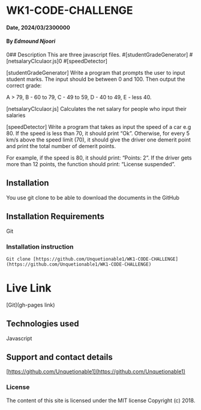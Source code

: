 # WK1-CODE-CHALLENGE

#### Date, 2024/03/2300000

#### By *Edmound Njoori*

0## Description
This are three javascript files.
   #[studentGradeGenerator]
   #[netsalaryClculaor.js]0 
   #[speedDetector]


[studentGradeGenerator]
Write a program that prompts the user to input student marks. The input should be between 0 and 100. Then output the correct grade: 

A > 79, B - 60 to 79, C -  49 to 59, D - 40 to 49, E - less 40.


[netsalaryClculaor.js] 
Calculates the net salary for people who input their salaries

[speedDetector]
Write a program that takes as input the speed of a car e.g 80. If the speed is less than 70, it should print “Ok”. Otherwise, for every 5 km/s above the speed limit (70), it should give the driver one demerit point and print the total number of demerit points.

For example, if the speed is 80, it should print: “Points: 2”. If the driver gets more than 12 points, the function should print: “License suspended”.




## Installation
You use git clone to be able to download the documents in the GitHub

## Installation Requirements
Git

### Installation instruction
```
Git clone [https://github.com/Unquetionable1/WK1-CODE-CHALLENGE](https://github.com/Unquetionable1/WK1-CODE-CHALLENGE)
```

# Live Link
[Git](gh-pages link)

## Technologies used

Javascript

## Support and contact details
[https://github.com/Unquetionable1](https://github.com/Unquetionable1)

### License
The content of this site is licensed under the MIT license
Copyright (c) 2018.



















